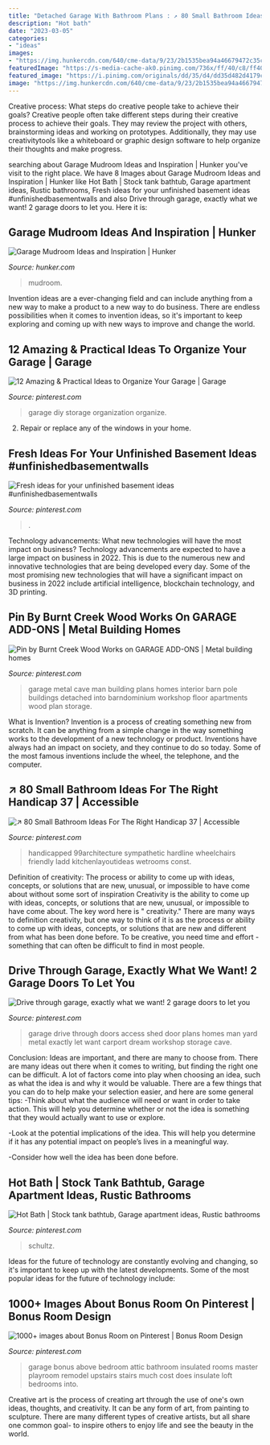 ```yaml
---
title: "Detached Garage With Bathroom Plans : ↗ 80 Small Bathroom Ideas For The Right Handicap 37"
description: "Hot bath"
date: "2023-03-05"
categories:
- "ideas"
images:
- "https://img.hunkercdn.com/640/cme-data/9/23/2b1535bea94a46679472c35c912dc660.jpg"
featuredImage: "https://s-media-cache-ak0.pinimg.com/736x/ff/40/c8/ff40c806b7480c505ad5dc5efd0edbe3--master-suite-above-garage-attic-above-garage.jpg"
featured_image: "https://i.pinimg.com/originals/dd/35/d4/dd35d482d4179c2d1ed2c1f52f739ccc.jpg"
image: "https://img.hunkercdn.com/640/cme-data/9/23/2b1535bea94a46679472c35c912dc660.jpg"
---
```



Creative process: What steps do creative people take to achieve their goals?
Creative people often take different steps during their creative process to achieve their goals. They may review the project with others, brainstorming ideas and working on prototypes. Additionally, they may use creativitytools like a whiteboard or graphic design software to help organize their thoughts and make progress.

	

		
searching about Garage Mudroom Ideas and Inspiration | Hunker you've visit to the right place. We have 8 Images about Garage Mudroom Ideas and Inspiration | Hunker like Hot Bath | Stock tank bathtub, Garage apartment ideas, Rustic bathrooms, Fresh ideas for your unfinished basement ideas #unfinishedbasementwalls and also Drive through garage, exactly what we want! 2 garage doors to let you. Here it is:
		
    
## Garage Mudroom Ideas And Inspiration | Hunker

<img loading=lazy src="https://img.hunkercdn.com/640/cme-data/9/23/2b1535bea94a46679472c35c912dc660.jpg" onerror="this.onerror=null;this.src='https://tse4.mm.bing.net/th?id=OIP.3ClyCL2iYLn9plMH4M1K6QHaHa&amp;pid=15.1';" alt="Garage Mudroom Ideas and Inspiration | Hunker">

_Source: hunker.com_

>mudroom. 

	

Invention ideas are a ever-changing field and can include anything from a new way to make a product to a new way to do business. There are endless possibilities when it comes to invention ideas, so it's important to keep exploring and coming up with new ways to improve and change the world.

    
## 12 Amazing &amp; Practical Ideas To Organize Your Garage | Garage

<img loading=lazy src="https://i.pinimg.com/736x/0b/86/c3/0b86c361476c0dc6948e1e060ae0aa6b.jpg" onerror="this.onerror=null;this.src='https://tse2.mm.bing.net/th?id=OIP.TDzxANFJgUoxz_n9V_iggQHaLH&amp;pid=15.1';" alt="12 Amazing &amp; Practical Ideas to Organize Your Garage | Garage">

_Source: pinterest.com_

>garage diy storage organization organize. 

	

2. Repair or replace any of the windows in your home.

    
## Fresh Ideas For Your Unfinished Basement Ideas #unfinishedbasementwalls

<img loading=lazy src="https://i.pinimg.com/736x/9f/96/86/9f96862efb0a4cdb022d219fa21497b6.jpg" onerror="this.onerror=null;this.src='https://tse2.mm.bing.net/th?id=OIP.jbx1J5ZKiPccthcS8luG1AHaLH&amp;pid=15.1';" alt="Fresh ideas for your unfinished basement ideas #unfinishedbasementwalls">

_Source: pinterest.com_

>. 

	

Technology advancements: What new technologies will have the most impact on business?
Technology advancements are expected to have a large impact on business in 2022. This is due to the numerous new and innovative technologies that are being developed every day. Some of the most promising new technologies that will have a significant impact on business in 2022 include artificial intelligence, blockchain technology, and 3D printing.

    
## Pin By Burnt Creek Wood Works On GARAGE ADD-ONS | Metal Building Homes

<img loading=lazy src="https://i.pinimg.com/736x/c6/c7/3e/c6c73ef179a481d8142e9d61a484d413.jpg" onerror="this.onerror=null;this.src='https://tse1.mm.bing.net/th?id=OIP.hQ56TP1Jfx0OMo-h8fJaDQHaFk&amp;pid=15.1';" alt="Pin by Burnt Creek Wood Works on GARAGE ADD-ONS | Metal building homes">

_Source: pinterest.com_

>garage metal cave man building plans homes interior barn pole buildings detached into barndominium workshop floor apartments wood plan storage. 

	

What is Invention?
Invention is a process of creating something new from scratch. It can be anything from a simple change in the way something works to the development of a new technology or product. Inventions have always had an impact on society, and they continue to do so today. Some of the most famous inventions include the wheel, the telephone, and the computer.

    
## ↗ 80 Small Bathroom Ideas For The Right Handicap 37 | Accessible

<img loading=lazy src="https://i.pinimg.com/736x/46/bb/20/46bb2084d793df9581afc709eaf9d558.jpg" onerror="this.onerror=null;this.src='https://tse4.mm.bing.net/th?id=OIP.nHDM1y_Qg6NGPLGXaSTxbAHaLG&amp;pid=15.1';" alt="↗ 80 Small Bathroom Ideas For The Right Handicap 37 | Accessible">

_Source: pinterest.com_

>handicapped 99architecture sympathetic hardline wheelchairs friendly ladd kitchenlayoutideas wetrooms const. 

	

Definition of creativity: The process or ability to come up with ideas, concepts, or solutions that are new, unusual, or impossible to have come about without some sort of inspiration
Creativity is the ability to come up with ideas, concepts, or solutions that are new, unusual, or impossible to have come about. The key word here is " creativity." There are many ways to definition creativity, but one way to think of it is as the process or ability to come up with ideas, concepts, or solutions that are new and different from what has been done before. To be creative, you need time and effort - something that can often be difficult to find in most people.

    
## Drive Through Garage, Exactly What We Want! 2 Garage Doors To Let You

<img loading=lazy src="https://i.pinimg.com/736x/bc/b7/88/bcb7883d20aaf9bcd4cb033bff04b4f6.jpg" onerror="this.onerror=null;this.src='https://tse4.mm.bing.net/th?id=OIP.Ph76vFDYRPZdnrIt05DriAHaFi&amp;pid=15.1';" alt="Drive through garage, exactly what we want! 2 garage doors to let you">

_Source: pinterest.com_

>garage drive through doors access shed door plans homes man yard metal exactly let want carport dream workshop storage cave. 

	

Conclusion: Ideas are important, and there are many to choose from.
There are many ideas out there when it comes to writing, but finding the right one can be difficult. A lot of factors come into play when choosing an idea, such as what the idea is and why it would be valuable. There are a few things that you can do to help make your selection easier, and here are some general tips:
-Think about what the audience will need or want in order to take action. This will help you determine whether or not the idea is something that they would actually want to use or explore.

-Look at the potential implications of the idea. This will help you determine if it has any potential impact on people’s lives in a meaningful way.

-Consider how well the idea has been done before.

    
## Hot Bath | Stock Tank Bathtub, Garage Apartment Ideas, Rustic Bathrooms

<img loading=lazy src="https://i.pinimg.com/originals/dd/35/d4/dd35d482d4179c2d1ed2c1f52f739ccc.jpg" onerror="this.onerror=null;this.src='https://tse3.mm.bing.net/th?id=OIP.5GWqStUw8tuCxyOtBTdSowHaM8&amp;pid=15.1';" alt="Hot Bath | Stock tank bathtub, Garage apartment ideas, Rustic bathrooms">

_Source: pinterest.com_

>schultz. 

	

Ideas for the future of technology are constantly evolving and changing, so it's important to keep up with the latest developments. Some of the most popular ideas for the future of technology include: 

    
## 1000+ Images About Bonus Room On Pinterest | Bonus Room Design

<img loading=lazy src="https://s-media-cache-ak0.pinimg.com/736x/ff/40/c8/ff40c806b7480c505ad5dc5efd0edbe3--master-suite-above-garage-attic-above-garage.jpg" onerror="this.onerror=null;this.src='https://tse3.mm.bing.net/th?id=OIP.of9aq91uoga9YE1IuRCZTgHaJ6&amp;pid=15.1';" alt="1000+ images about Bonus Room on Pinterest | Bonus Room Design">

_Source: pinterest.com_

>garage bonus above bedroom attic bathroom insulated rooms master playroom remodel upstairs stairs much cost does insulate loft bedrooms into. 

	

Creative art is the process of creating art through the use of one's own ideas, thoughts, and creativity. It can be any form of art, from painting to sculpture. There are many different types of creative artists, but all share one common goal- to inspire others to enjoy life and see the beauty in the world.

